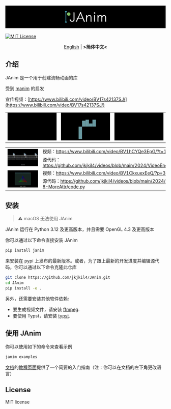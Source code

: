 ![logo](logo.png)

[![MIT License](https://img.shields.io/badge/license-MIT-blue.svg?style=flat)](http://choosealicense.com/licenses/mit/)

<div align="center">

[English](README.md) | **&gt;简体中文&lt;**

</div>

## 介绍
JAnim 是一个用于创建流畅动画的库

受到 [manim](https://github.com/3b1b/manim) 的启发

宣传视频：[https://www.bilibili.com/video/BV17s42137SJ/](https://www.bilibili.com/video/BV17s42137SJ/)

<table>
  <tr>
    <td>
      <img src="./assets/TextExample.gif"/>
    </td>
    <td>
      <img src="./assets/RiemmanIntegral.gif"/>
    </td>
    <td>
      <img src="./assets/NumberPlaneExample.gif"/>
    </td>
  </tr>
</table>

<!-- ffmpeg -i xxx.mp4 -filter:v "setpts=0.5*PTS" -r 15 -s 480x270 xxx.gif -->

<table>
  <tr>
    <td rowspan="2">
      <img src="./assets/RealSolution.gif" style="min-width: 96px; min-height: 54px; max-height: 200px;">
    </td>
    <td>
      视频：<a href="https://www.bilibili.com/video/BV1hCYQe3EpG/?t=179">https://www.bilibili.com/video/BV1hCYQe3EpG/?t=179</a>
    </td>
  </tr>
  <tr>
    <td>
      源代码：<a href="https://github.com/jkjkil4/videos/blob/main/2024/VideoEncoding/code.py">https://github.com/jkjkil4/videos/blob/main/2024/VideoEncoding/code.py</a>
    </td>
  </tr>

  <tr>
    <td rowspan="2">
      <img src="./assets/FragInterp.gif" style="min-width: 96px; min-height: 54px; max-height: 200px;">
    </td>
    <td>
      视频：<a href="https://www.bilibili.com/video/BV1CkxuexEeQ/?p=3&t=118">https://www.bilibili.com/video/BV1CkxuexEeQ/?p=3&t=118</a>
    </td>
  </tr>
  <tr>
    <td>
      源代码：<a href="https://github.com/jkjkil4/videos/blob/main/2024/LearnOpenGL-8-MoreAttr/code.py">https://github.com/jkjkil4/videos/blob/main/2024/LearnOpenGL-8-MoreAttr/code.py</a>
    </td>
  </tr>
</table>

## 安装

> ⚠️ macOS 无法使用 JAnim

JAnim 运行在 Python 3.12 及更高版本，并且需要 OpenGL 4.3 及更高版本

你可以通过以下命令直接安装 JAnim
```sh
pip install janim
```
来安装在 pypi 上发布的最新版本。或者，为了跟上最新的开发进度并编辑源代码，你可以通过以下命令克隆此仓库
```sh
git clone https://github.com/jkjkil4/JAnim.git
cd JAnim
pip install -e .
```

另外，还需要安装其他软件依赖:
- 要生成视频文件，请安装 [ffmpeg](https://ffmpeg.org/).
- 要使用 Typst，请安装 [typst](https://github.com/typst/typst).


## 使用 JAnim

你可以使用如下的命令来查看示例
```sh
janim examples
```

[文档](https://janim.readthedocs.io/zh-cn/latest/index.html)的[教程页面](https://janim.readthedocs.io/zh-cn/latest/tutorial/installation.html)提供了一个简要的入门指南（注：你可以在文档的左下角更改语言）

## License

MIT license
